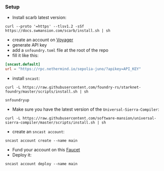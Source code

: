 ### Setup

- Install scarb latest version:

```
curl --proto '=https' --tlsv1.2 -sSf https://docs.swmansion.com/scarb/install.sh | sh
```
- create an account on [Voyager](https://voyager.online/)
- generate API key
- add a `snfoundry.toml` file at the root of the repo
- fill it like this:

```toml
[sncast.default]
url = "https://rpc.nethermind.io/sepolia-juno/?apikey=API_KEY"
```

- install `sncast`:

```
curl -L https://raw.githubusercontent.com/foundry-rs/starknet-foundry/master/scripts/install.sh | sh
```

```
snfoundryup
```

- Make sure you have the latest version of the `Universal-Sierra-Compiler`:

```
curl -L https://raw.githubusercontent.com/software-mansion/universal-sierra-compiler/master/scripts/install.sh | sh
```

- create an `sncast account`:

```
sncast account create --name main
```

- Fund your account on this [Faucet](https://starknet-faucet.vercel.app/)
- Deploy it:

```
sncast account deploy --name main
```
